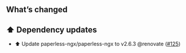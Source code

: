 ## What’s changed

## ⬆️ Dependency updates

- ⬆️ Update paperless-ngx/paperless-ngx to v2.6.3 @renovate ([#125](https://github.com/BenoitAnastay/paperless-home-assistant-addon/pull/125))
